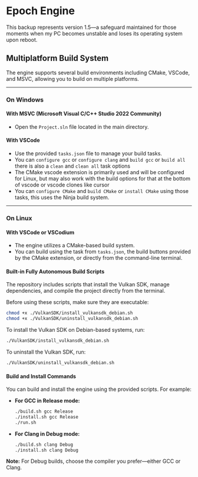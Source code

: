 # Epoch Engine

This backup represents version 1.5—a safeguard maintained for those moments when my PC becomes unstable and loses its operating system upon reboot.

## Multiplatform Build System

The engine supports several build environments including CMake, VSCode, and MSVC, allowing you to build on multiple platforms.

---

### On Windows

#### With MSVC (Microsoft Visual C/C++ Studio 2022 Community)
- Open the `Project.sln` file located in the main directory.

#### With VSCode
- Use the provided `tasks.json` file to manage your build tasks.
- You can `configure gcc` or `configure clang` and `build gcc` or `build all` there is also a `clean` and `clean all` task options
- The CMake vscode extension is primarily used and will be configured for Linux, but may also work with the build options for that at the bottom of vscode or vscode clones like cursor
- You can `configure CMake` and `build CMake` or `install CMake` using those tasks, this uses the Ninja build system.

---

### On Linux

#### With VSCode or VSCodium
- The engine utilizes a CMake-based build system.
- You can build using the task from `tasks.json`, the build buttons provided by the CMake extension, or directly from the command-line terminal.

#### Built-in Fully Autonomous Build Scripts
The repository includes scripts that install the Vulkan SDK, manage dependencies, and compile the project directly from the terminal.

Before using these scripts, make sure they are executable:

```bash
chmod +x ./VulkanSDK/install_vulkansdk_debian.sh
chmod +x ./VulkanSDK/uninstall_vulkansdk_debian.sh
```

To install the Vulkan SDK on Debian-based systems, run:

```bash
./VulkanSDK/install_vulkansdk_debian.sh
```

To uninstall the Vulkan SDK, run:

```bash
./VulkanSDK/uninstall_vulkansdk_debian.sh
```

#### Build and Install Commands

You can build and install the engine using the provided scripts. For example:

- **For GCC in Release mode:**
  ```bash
  ./build.sh gcc Release
  ./install.sh gcc Release
  ./run.sh
  ```

- **For Clang in Debug mode:**
  ```bash
  ./build.sh clang Debug
  ./install.sh clang Debug
  ```

**Note:** For Debug builds, choose the compiler you prefer—either GCC or Clang.
